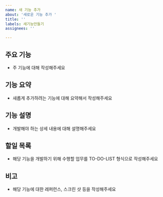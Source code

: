 ```yaml
---
name: 새 기능 추가
about: '새로운 기능 추가 '
title: ''
labels: 새기능만들기
assignees: ''

---
```


## 주요 기능
- 주 기능에 대해 작성해주세요

## 기능 요약
- 새롭게 추가하려는 기능에 대해 요약해서 작성해주세요

## 기능 설명
- 개발해야 하는 상세 내용에 대해 설명해주세요

## 할일 목록
- 해당 기능을 개발하기 위해 수행할 업무를 TO-DO-LIST 형식으로 작성해주세요

## 비고
- 해당 기능에 대한 레퍼런스, 스크린 샷 등을 작성해주세요
